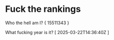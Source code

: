 # Fuck the rankings

Who the hell am I?
{ 15511343 }

What fucking year is it?
[ 2025-03-22T14:36:40Z ]
